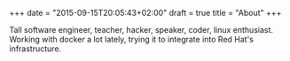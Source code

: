 +++
date = "2015-09-15T20:05:43+02:00"
draft = true
title = "About"
+++

Tall software engineer, teacher, hacker, speaker, coder, linux enthusiast. Working with docker a lot lately, trying it to integrate into Red Hat's infrastructure.
